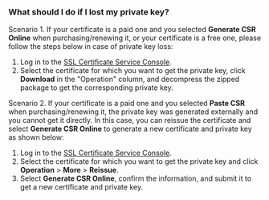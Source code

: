
### What should I do if I lost my private key?
Scenario 1. If your certificate is a paid one and you selected **Generate CSR Online** when purchasing/renewing it, or your certificate is a free one, please follow the steps below in case of private key loss:
1. Log in to the [SSL Certificate Service Console](https://console.cloud.tencent.com/ssl).
2. Select the certificate for which you want to get the private key, click **Download** in the "Operation" column, and decompress the zipped package to get the corresponding private key.

Scenario 2. If your certificate is a paid one and you selected **Paste CSR** when purchasing/renewing it, the private key was generated externally and you cannot get it directly. In this case, you can reissue the certificate and select **Generate CSR Online** to generate a new certificate and private key as shown below:
1. Log in to the [SSL Certificate Service Console](https://console.cloud.tencent.com/ssl).
2. Select the certificate for which you want to get the private key and click **Operation** > **More** > **Reissue**.
3. Select **Generate CSR Online**, confirm the information, and submit it to get a new certificate and private key.
